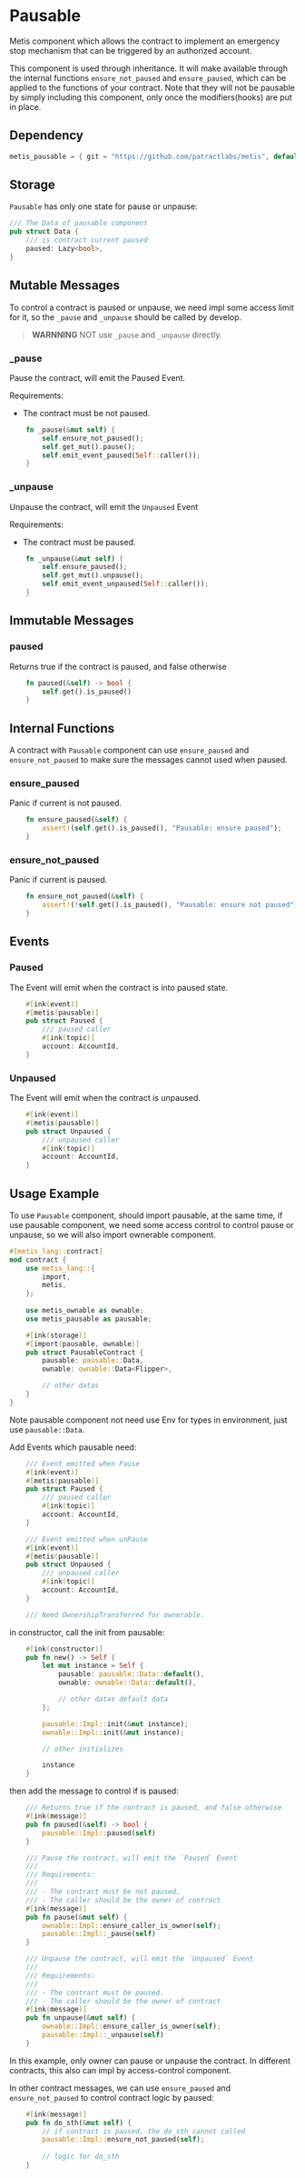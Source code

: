 # Pausable

Metis component which allows the contract to implement an emergency stop
mechanism that can be triggered by an authorized account.

This component is used through inheritance. It will make available through the
internal functions `ensure_not_paused` and `ensure_paused`, which can be applied to
the functions of your contract. Note that they will not be pausable by
simply including this component, only once the modifiers(hooks) are put in place.

## Dependency
```rust
metis_pausable = { git = "https://github.com/patractlabs/metis", default-features = false }
```

## Storage

`Pausable` has only one state for pause or unpause:

```rust
/// The Data of pausable component
pub struct Data {
    /// is contract current paused
    paused: Lazy<bool>,
}
```

## Mutable Messages

To control a contract is paused or unpause, we need impl some access limit for it, so the `_pause` and `_unpause` should be called by develop.

> **WARNNING** NOT use `_pause` and `_unpause` directly.

### _pause

Pause the contract, will emit the Paused Event.

Requirements:

- The contract must be not paused.

```rust
    fn _pause(&mut self) {
        self.ensure_not_paused();
        self.get_mut().pause();
        self.emit_event_paused(Self::caller());
    }
```

### _unpause

Unpause the contract, will emit the `Unpaused` Event

Requirements:

- The contract must be paused.

```rust
    fn _unpause(&mut self) {
        self.ensure_paused();
        self.get_mut().unpause();
        self.emit_event_unpaused(Self::caller());
    }
```

## Immutable Messages

### paused

Returns true if the contract is paused, and false otherwise

```rust
    fn paused(&self) -> bool {
        self.get().is_paused()
    }
```

## Internal Functions

A contract with `Pausable` component can use `ensure_paused` and `ensure_not_paused` to make sure the messages cannot used when paused.

### ensure_paused

Panic if current is not paused.

```rust
    fn ensure_paused(&self) {
        assert!(self.get().is_paused(), "Pausable: ensure paused");
    }
```

### ensure_not_paused

Panic if current is paused.

```rust
    fn ensure_not_paused(&self) {
        assert!(!self.get().is_paused(), "Pausable: ensure not paused");
    }
```

## Events

### Paused

The Event will emit when the contract is into paused state.

```rust
    #[ink(event)]
    #[metis(pausable)]
    pub struct Paused {
        /// paused caller
        #[ink(topic)]
        account: AccountId,
    }
```

### Unpaused

The Event will emit when the contract is unpaused.

```rust
    #[ink(event)]
    #[metis(pausable)]
    pub struct Unpaused {
        /// unpaused caller
        #[ink(topic)]
        account: AccountId,
    }
```

## Usage Example

To use `Pausable` component, should import pausable, at the same time, if use pausable component,
we need some access control to control pause or unpause, so we will also import ownerable component.

```rust
#[metis_lang::contract]
mod contract {
    use metis_lang::{
        import,
        metis,
    };
    
    use metis_ownable as ownable;
    use metis_pausable as pausable;

    #[ink(storage)]
    #[import(pausable, ownable)]
    pub struct PausableContract {
        pausable: pausable::Data,
        ownable: ownable::Data<Flipper>,

        // other datas
    }
}
```

Note pausable component not need use Env for types in environment, just use `pausable::Data`.

Add Events which pausable need:

```rust
    /// Event emitted when Pause
    #[ink(event)]
    #[metis(pausable)]
    pub struct Paused {
        /// paused caller
        #[ink(topic)]
        account: AccountId,
    }

    /// Event emitted when unPause
    #[ink(event)]
    #[metis(pausable)]
    pub struct Unpaused {
        /// unpaused caller
        #[ink(topic)]
        account: AccountId,
    }

    /// Need OwnershipTransferred for ownerable.
```

in constructor, call the init from pausable:

```rust
    #[ink(constructor)]
    pub fn new() -> Self {
        let mut instance = Self {
            pausable: pausable::Data::default(),
            ownable: ownable::Data::default(),

            // other datas default data
        };

        pausable::Impl::init(&mut instance);
        ownable::Impl::init(&mut instance);

        // other initializes

        instance
    }
```

then add the message to control if is paused:

```rust
    /// Returns true if the contract is paused, and false otherwise
    #[ink(message)]
    pub fn paused(&self) -> bool {
        pausable::Impl::paused(self)
    }

    /// Pause the contract, will emit the `Paused` Event
    ///
    /// Requirements:
    ///
    /// - The contract must be not paused.
    /// - The caller should be the owner of contract
    #[ink(message)]
    pub fn pause(&mut self) {
        ownable::Impl::ensure_caller_is_owner(self);
        pausable::Impl::_pause(self)
    }

    /// Unpause the contract, will emit the `Unpaused` Event
    ///
    /// Requirements:
    ///
    /// - The contract must be paused.
    /// - The caller should be the owner of contract
    #[ink(message)]
    pub fn unpause(&mut self) {
        ownable::Impl::ensure_caller_is_owner(self);
        pausable::Impl::_unpause(self)
    }
```

In this example, only owner can pause or unpause the contract. In different contracts, this also can impl by access-control component.

In other contract messages, we can use `ensure_paused` and `ensure_not_paused` to control contract logic by paused:

```rust
    #[ink(message)]
    pub fn do_sth(&mut self) {
        // if contract is paused, the do_sth cannot called
        pausable::Impl::ensure_not_paused(self);
        
        // logic for do_sth
    }
```